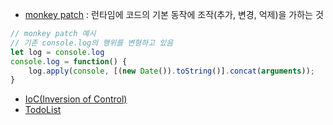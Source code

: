 - [monkey patch](https://en.wikipedia.org/wiki/Monkey_patch) : 런타임에 코드의 기본 동작에 조작(추가, 변경, 억제)을 가하는 것
```js
// monkey patch 예시
// 기존 console.log의 행위를 변형하고 있음
let log = console.log
console.log = function() {
	log.apply(console, [(new Date()).toString()].concat(arguments));
}
```

- [IoC(Inversion of Control)](https://hudi.blog/inversion-of-control/)
- [TodoList](../1.Project/TodoList.md)
